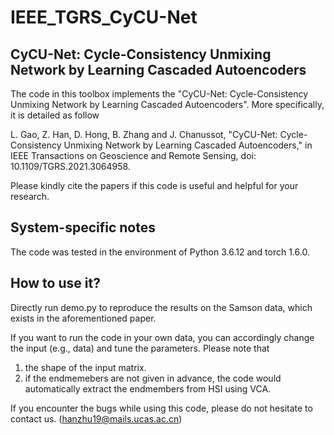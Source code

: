 # IEEE_TGRS_CyCU-Net
CyCU-Net: Cycle-Consistency Unmixing Network by Learning Cascaded Autoencoders
---------------------

The code in this toolbox implements the "CyCU-Net: Cycle-Consistency Unmixing Network by Learning Cascaded Autoencoders".
More specifically, it is detailed as follow

L. Gao, Z. Han, D. Hong, B. Zhang and J. Chanussot, "CyCU-Net: Cycle-Consistency Unmixing Network by Learning Cascaded Autoencoders," in IEEE Transactions on Geoscience and Remote Sensing, doi: 10.1109/TGRS.2021.3064958.

Please kindly cite the papers if this code is useful and helpful for your research.

System-specific notes
---------------------
The code was tested in the environment of Python 3.6.12 and torch 1.6.0.

How to use it?
---------------------

Directly run demo.py to reproduce the results on the Samson data, which exists in the aforementioned paper.

If you want to run the code in your own data, you can accordingly change the input (e.g., data) and tune the parameters.
Please note that 
1) the shape of the input matrix.
2) if the endmemebers are not given in advance, the code would automatically extract the endmembers from HSI using VCA.

If you encounter the bugs while using this code, please do not hesitate to contact us.
(hanzhu19@mails.ucas.ac.cn)
